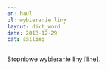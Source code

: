 ```yaml
---
en: haul
pl: wybieranie liny
layout: dict_word
date: 2013-12-29
cat: sailing
---
```


Stopniowe wybieranie liny [[line](/dict/l/line.html)].



